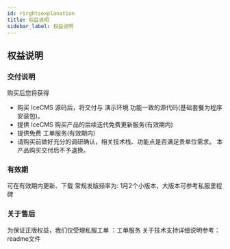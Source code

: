 ```yaml
---
id: rirghtsexplanation
title: 权益说明
sidebar_label: 权益说明
---
```


## 权益说明
### 交付说明 
购买后您将获得

+  购买 IceCMS 源码后，将交付与 演示环境 功能一致的源代码(基础套餐为程序安装包)。
+  提供 IceCMS 购买产品的后续迭代免费更新服务(有效期内)
+  提供免费 工单服务(有效期内)
+  请购买前做好充分的调研确认，相关技术栈、功能点是否满足贵单位需求。 本产品购买交付后不予退换。
### 有效期
可在有效期内更新、下载
常规发版频率为: 1月2个小版本，大版本可参考私服里程碑
### 关于售后
为保证正版权益，我们仅受理私服工单 ：工单服务
关于技术支持详细说明参考： readme文件